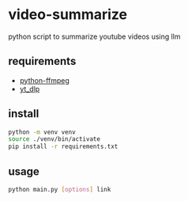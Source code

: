video-summarize
===============

python script to summarize youtube videos using llm

requirements
------------
- [python-ffmpeg](https://pypi.org/project/python-ffmpeg/)
- [yt_dlp](https://pypi.org/project/yt-dlp/)

install
-------

```bash
python -m venv venv
source ./venv/bin/activate
pip install -r requirements.txt
```

usage
-----

```bash
python main.py [options] link
```
